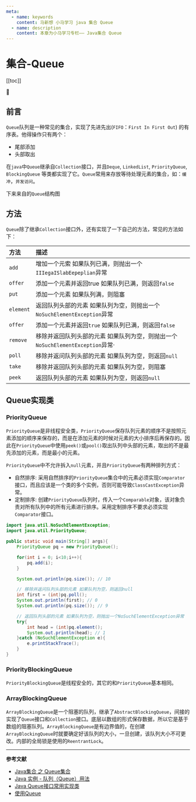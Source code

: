 ```yaml
---
meta:
  - name: keywords
    content: 马新想 小马学习 java 集合 Queue
  - name: description
    content: 本章为小马学习专栏—— Java集合 Queue
---
```


# 集合-Queue

[[toc]]

:horse: 

## 前言

`Queue`队列是一种常见的集合，实现了先进先出(`FIFO`：`First In First Out`) 的有序表。他得操作只有两个：

- 尾部添加
- 头部取出

在`java`中`Queue`继承自`Collection`接口，并且`Deque`, `LinkedList`, `PriorityQueue`, `BlockingQueue` 等类都实现了它。`Queue`常用来存放等待处理元素的集合，如：`缓冲`，`并发访问`。

下来来自[]()的`Queue`结构图

<images src="/java/queue.png" width="100%"/>


## 方法

`Queue`除了继承`Collection`接口外，还有实现了一下自己的方法，常见的方法如下：

|方法|描述|
|:---|:---|
|`add`|增加一个元索 如果队列已满，则抛出一个`IIIegaISlabEepeplian`异常|
|`offer`|添加一个元素并返回true 如果队列已满，则返回`false`|
|`put`|添加一个元素 如果队列满，则阻塞|
|`element`| 返回队列头部的元素 如果队列为空，则抛出一个`NoSuchElementException`异常|
|`offer`|添加一个元素并返回`true` 如果队列已满，则返回`false`|
|`remove`|移除并返回队列头部的元素 如果队列为空，则抛出一个`NoSuchElementException`异常·|
|`poll`|移除并返问队列头部的元素 如果队列为空，则返回`null`|
|`take`|移除并返回队列头部的元素 如果队列为空，则阻塞|
|`peek`|返回队列头部的元素 如果队列为空，则返回`null`|



## Queue实现类


### PriorityQueue

`PriorityQueue`是非线程安全类，`PriorityQueue`保存队列元素的顺序不是按照元素添加的顺序来保存的，而是在添加元素的时候对元素的大小排序后再保存的。因此在`PriorityQueue`中使用`peek()`或`pool()`取出队列中头部的元素，取出的不是最先添加的元素，而是最小的元素。

`PriorityQueue`中不允许拆入`null`元素，并且`PriorityQueue`有两种排列方式：

- 自然排序: 采用自然排序的`PriorityQueue`集合中的元素必须实现`Comparator`接口，而且应该是一个类的多个实例，否则可能导致`ClassCastException`异常。
- 定制排序: 创建`PriorityQueue`队列时，传入一个`Comparable`对象，该对象负责对所有队列中的所有元素进行排序。采用定制排序不要求必须实现`Comparator`接口。


```java
import java.util.NoSuchElementException;
import java.util.PriorityQueue;

public static void main(String[] args){
    PriorityQueue pq = new PriorityQueue();

    for(int i = 0; i<10;i++){
        pq.add(i);
    }

    System.out.println(pq.size()); // 10

    // 移除并返问队列头部的元素 如果队列为空，则返回null
    int first = (int)pq.poll();
    System.out.println(first); // 0
    System.out.println(pq.size()); // 9

    // 返回队列头部的元素 如果队列为空，则抛出一个NoSuchElementException异常
    try{
        int head = (int)pq.element();
        System.out.println(head); // 1
    }catch (NoSuchElementException e){
        e.printStackTrace();
    }    
}
```

### PriorityBlockingQueue

`PriorityBlockingQueue`是线程安全的，其它的和`PriorityQueue`基本相同。



### ArrayBlockingQueue

`ArrayBlockingQueue`是一个阻塞的队列，继承了`AbstractBlockingQueue`，间接的实现了`Queue`接口和`Collection`接口。底层以数组的形式保存数据，所以它是基于数组的阻塞队列。`ArrayBlockingQueue`是有边界值的，在创建`ArrayBlockingQueue`时就要确定好该队列的大小，一旦创建，该队列大小不可更改。内部的全局锁是使用的`ReentrantLock`。




---

**参考文献**

- [Java集合 之 Queue集合](https://www.cnblogs.com/mercuryli/p/4636231.html)
- [Java 实例 - 队列（Queue）用法](https://www.runoob.com/java/data-queue.html)
- [Java Queue接口常用实现类](https://plentymore.github.io/2019/01/09/Java-Queue%E6%8E%A5%E5%8F%A3%E5%B8%B8%E7%94%A8%E5%AE%9E%E7%8E%B0%E7%B1%BB/)
- [使用Queue](https://www.liaoxuefeng.com/wiki/1252599548343744/1265121791832960)